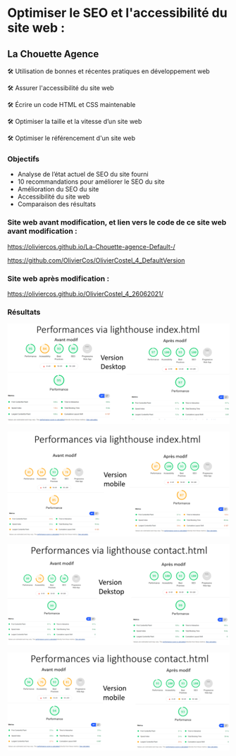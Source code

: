 # Optimiser le SEO et l'accessibilité du site web : 
## La Chouette Agence


🛠️ Utilisation de bonnes et récentes pratiques en développement web

🛠️ Assurer l'accessibilité du site web

🛠️ Écrire un code HTML et CSS maintenable

🛠️ Optimiser la taille et la vitesse d’un site web

🛠️ Optimiser le référencement d'un site web

### Objectifs

- Analyse de l’état actuel de SEO du site fourni
- 10 recommandations pour améliorer le SEO du site
- Amélioration du SEO du site
- Accessibilité du site web
- Comparaison des résultats


### Site web avant modification, et lien vers le code de ce site web avant modification : 

https://oliviercos.github.io/La-Chouette-agence-Default-/

https://github.com/OlivierCos/OlivierCostel_4_DefaultVersion

### Site web après modification : 

https://oliviercos.github.io/OlivierCostel_4_26062021/

### Résultats


<p align="center" width="100%">
<img alt="Performances de la page index sur Ordinateur" width=max-width src="Perf_Desk_index.png"></img>
</p>







<p align="center" width="100%">
<img alt="Performances de la page index sur Mobile" width=max-width src="Perf_Mob_index.png"></img>
</p>







<p align="center" width="100%">
<img alt="Performances de la page contact sur Ordinateur" width=max-width src="Perf_Desk_contact.png"></img>
</p>







<p align="center" width="100%">
<img alt="Performances de la page contact sur Mobile" width=max-width src="Perf_Mob_contact.png"></img>
</p>
